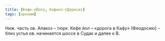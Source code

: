 ```yaml
---
title: [Кефе-❮Йол❯, Кефиол-❮Дереси❯]
tags: [ороним]
---
```


Ниж. часть ов. Алакоз – тюрк. Кефе йол – «дорога в Кафу» (Феодосию) – близ устья
ов. начинается шоссе в Судак и далее к В.
